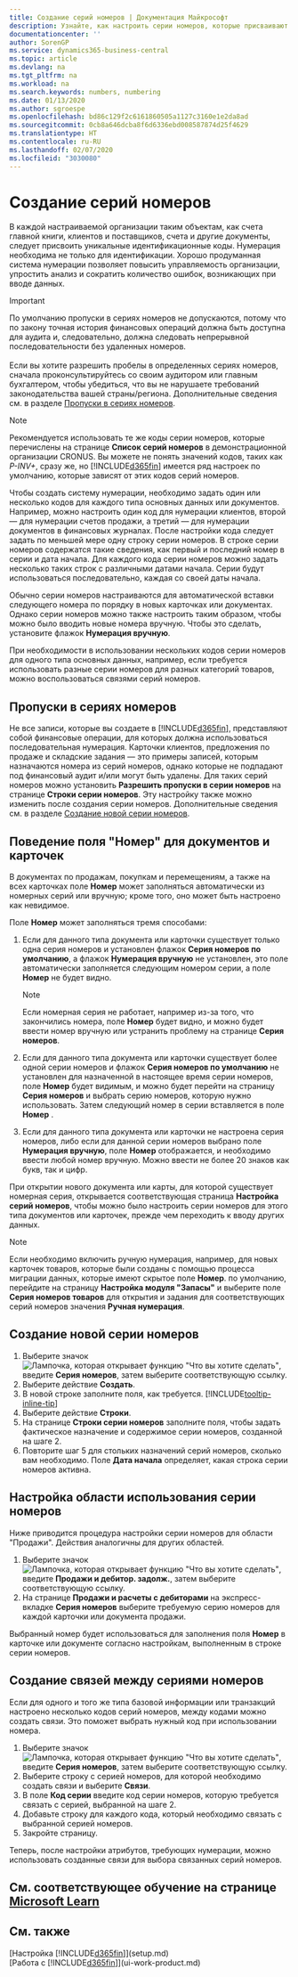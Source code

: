 ```yaml
---
title: Создание серий номеров | Документация Майкрософт
description: Узнайте, как настроить серии номеров, которые присваивают уникальные коды счетам и документам в Business Central.
documentationcenter: ''
author: SorenGP
ms.service: dynamics365-business-central
ms.topic: article
ms.devlang: na
ms.tgt_pltfrm: na
ms.workload: na
ms.search.keywords: numbers, numbering
ms.date: 01/13/2020
ms.author: sgroespe
ms.openlocfilehash: bd86c129f2c6161860505a1127c3160e1e2da8ad
ms.sourcegitcommit: 0cb8a646dcba8f6d6336ebd008587874d25f4629
ms.translationtype: HT
ms.contentlocale: ru-RU
ms.lasthandoff: 02/07/2020
ms.locfileid: "3030080"
---
```

# <a name="create-number-series"></a>Создание серий номеров
В каждой настраиваемой организации таким объектам, как счета главной книги, клиентов и поставщиков, счета и другие документы, следует присвоить уникальные идентификационные коды. Нумерация необходима не только для идентификации. Хорошо продуманная система нумерации позволяет повысить управляемость организации, упростить анализ и сократить количество ошибок, возникающих при вводе данных.

> [!Important]
> По умолчанию пропуски в сериях номеров не допускаются, потому что по закону точная история финансовых операций должна быть доступна для аудита и, следовательно, должна следовать непрерывной последовательности без удаленных номеров.<br /><br />
Если вы хотите разрешить пробелы в определенных сериях номеров, сначала проконсультируйтесь со своим аудитором или главным бухгалтером, чтобы убедиться, что вы не нарушаете требований законодательства вашей страны/региона. Дополнительные сведения см. в разделе [Пропуски в сериях номеров](ui-create-number-series.md#gaps-in-number-series).

> [!NOTE]  
>   Рекомендуется использовать те же коды серии номеров, которые перечислены на странице **Список серий номеров** в демонстрационной организации CRONUS. Вы можете не понять значений кодов, таких как *P-INV+*, сразу же, но [!INCLUDE[d365fin](includes/d365fin_md.md)] имеется ряд настроек по умолчанию, которые зависят от этих кодов серий номеров.

Чтобы создать систему нумерации, необходимо задать один или несколько кодов для каждого типа основных данных или документов. Например, можно настроить один код для нумерации клиентов, второй — для нумерации счетов продажи, а третий — для нумерации документов в финансовых журналах. После настройки кода следует задать по меньшей мере одну строку серии номеров. В строке серии номеров содержатся такие сведения, как первый и последний номер в серии и дата начала. Для каждого кода серии номеров можно задать несколько таких строк с различными датами начала. Серии будут использоваться последовательно, каждая со своей даты начала.

Обычно серии номеров настраиваются для автоматической вставки следующего номера по порядку в новых карточках или документах. Однако серии номеров можно также настроить таким образом, чтобы можно было вводить новые номера вручную. Чтобы это сделать, установите флажок **Нумерация вручную**.

При необходимости в использовании нескольких кодов серии номеров для одного типа основных данных, например, если требуется использовать разные серии номеров для разных категорий товаров, можно воспользоваться связями серий номеров.

## <a name="gaps-in-number-series"></a>Пропуски в сериях номеров
Не все записи, которые вы создаете в [!INCLUDE[d365fin](includes/d365fin_md.md)], представляют собой финансовые операции, для которых должна использоваться последовательная нумерация. Карточки клиентов, предложения по продаже и складские задания — это примеры записей, которым назначаются номера из серий номеров, однако которые не подпадают под финансовый аудит и/или могут быть удалены. Для таких серий номеров можно установить **Разрешить пропуски в серии номеров** на странице **Строки серии номеров**. Эту настройку также можно изменить после создания серии номеров. Дополнительные сведения см. в разделе [Создание новой серии номеров](ui-create-number-series.md#to-create-a-new-number-series).

## <a name="behavior-of-the-no-field-on-documents-and-cards"></a>Поведение поля "Номер" для документов и карточек
В документах по продажам, покупкам и перемещениям, а также на всех карточках поле **Номер** может заполняться автоматически из номерных серий или вручную; кроме того, оно может быть настроено как невидимое.

Поле **Номер** может заполняться тремя способами:

1. Если для данного типа документа или карточки существует только одна серия номеров и установлен флажок **Серия номеров по умолчанию**, а флажок **Нумерация вручную** не установлен, это поле автоматически заполняется следующим номером серии, а поле **Номер** не будет видно.

    > [!NOTE]  
    > Если номерная серия не работает, например из-за того, что закончились номера, поле **Номер** будет видно, и можно будет ввести номер вручную или устранить проблему на странице **Серия номеров**.

2. Если для данного типа документа или карточки существует более одной серии номеров и флажок **Серия номеров по умолчанию** не установлен для назначенной в настоящее время серии номеров, поле **Номер** будет видимым, и можно будет перейти на страницу **Серия номеров** и выбрать серию номеров, которую нужно использовать. Затем следующий номер в серии вставляется в поле **Номер** .

3. Если для данного типа документа или карточки не настроена серия номеров, либо если для данной серии номеров выбрано поле **Нумерация вручную**, поле **Номер** отображается, и необходимо ввести любой номер вручную. Можно ввести не более 20 знаков как букв, так и цифр.

При открытии нового документа или карты, для которой существует номерная серия, открывается соответствующая страница **Настройка серий номеров**, чтобы можно было настроить серии номеров для этого типа документов или карточек, прежде чем переходить к вводу других данных.

> [!NOTE]  
> Если необходимо включить ручную нумерация, например, для новых карточек товаров, которые были созданы с помощью процесса миграции данных, которые имеют скрытое поле **Номер**. по умолчанию, перейдите на страницу **Настройка модуля "Запасы"** и выберите поле **Серия номеров товаров** для открытия и задания для соответствующих серий номеров значения **Ручная нумерация**.

## <a name="to-create-a-new-number-series"></a>Создание новой серии номеров
1. Выберите значок ![Лампочка, которая открывает функцию "Что вы хотите сделать"](media/ui-search/search_small.png "Что вы хотите сделать"), введите **Серия номеров**, затем выберите соответствующую ссылку.
2. Выберите действие **Создать**.
3. В новой строке заполните поля, как требуется. [!INCLUDE[tooltip-inline-tip](includes/tooltip-inline-tip_md.md)]
4. Выберите действие **Строки**.
5. На странице **Строки серии номеров** заполните поля, чтобы задать фактическое назначение и содержимое серии номеров, созданной на шаге 2.
6. Повторите шаг 5 для стольких назначений серий номеров, сколько вам необходимо. Поле **Дата начала** определяет, какая строка серии номеров активна.

## <a name="to-set-up-where-a-number-series-is-used"></a>Настройка области использования серии номеров
Ниже приводится процедура настройки серии номеров для области "Продажи". Действия аналогичны для других областей.
1. Выберите значок ![Лампочка, которая открывает функцию "Что вы хотите сделать"](media/ui-search/search_small.png "Что вы хотите сделать"), введите **Продажи и дебитор. задолж.**, затем выберите соответствующую ссылку.
2. На странице **Продажи и расчеты с дебиторами** на экспресс-вкладке **Серия номеров** выберите требуемую серию номеров для каждой карточки или документа продажи.

Выбранный номер будет использоваться для заполнения поля **Номер** в карточке или документе согласно настройкам, выполненным в строке серии номеров.

## <a name="to-create-relationships-between-number-series"></a>Создание связей между сериями номеров
Если для одного и того же типа базовой информации или транзакций настроено несколько кодов серий номеров, между кодами можно создать связи. Это поможет выбрать нужный код при использовании номера.

1. Выберите значок ![Лампочка, которая открывает функцию "Что вы хотите сделать"](media/ui-search/search_small.png "Что вы хотите сделать"), введите **Серия номеров**, затем выберите соответствующую ссылку.
2. Выберите строку с серией номеров, для которой необходимо создать связи и выберите **Связи**.
3. В поле **Код серии** введите код серии номеров, которую требуется связать с серией, выбранной на шаге 2.
4. Добавьте строку для каждого кода, который необходимо связать с выбранной серией номеров.
5. Закройте страницу.

Теперь, после настройки атрибутов, требующих нумерации, можно использовать созданные связи для выбора связанных серий номеров.

## <a name="see-related-training-at-microsoft-learn"></a>См. соответствующее обучение на странице [Microsoft Learn](/learn/modules/number-series-trail-codes-dynamics-365-business-central/index)

## <a name="see-also"></a>См. также
[Настройка [!INCLUDE[d365fin](includes/d365fin_md.md)]](setup.md)  
[Работа с [!INCLUDE[d365fin](includes/d365fin_md.md)]](ui-work-product.md)  
